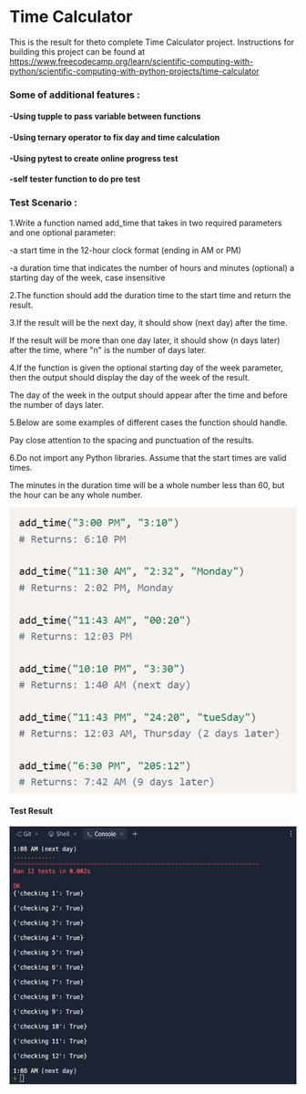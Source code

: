 # Time Calculator

This is the result for theto complete Time Calculator project. Instructions for building this project can be found at https://www.freecodecamp.org/learn/scientific-computing-with-python/scientific-computing-with-python-projects/time-calculator

###  Some of additional features :
#### -Using tupple to pass variable between functions
#### -Using ternary operator to fix day and time calculation
#### -Using pytest to create online progress test
#### -self tester function to do pre test

### Test Scenario :
1.Write a function named add_time that takes in two required parameters and one optional parameter:
  
  -a start time in the 12-hour clock format (ending in AM or PM)
  
  -a duration time that indicates the number of hours and minutes (optional) a starting day of the week, case insensitive

2.The function should add the duration time to the start time and return the result.

3.If the result will be the next day, it should show (next day) after the time. 
  
  If the result will be more than one day later, it should show (n days later) after the time, where "n" is the number of days later.

4.If the function is given the optional starting day of the week parameter, then the output should display the day of the week of the result. 
  
  The day of the week in the output should appear after the time and before the number of days later.

5.Below are some examples of different cases the function should handle.
  
  Pay close attention to the spacing and punctuation of the results.

6.Do not import any Python libraries. Assume that the start times are valid times.

  The minutes in the duration time will be a whole number less than 60, but the hour can be any whole number.

![example](example.jpg)


#### Test Result 
![complete](complete.jpg)